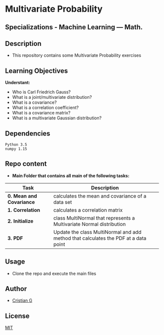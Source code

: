 # Multivariate Probability

## Specializations - Machine Learning ― Math.

## Description

* This repository contains some Multivariate Probability exercises

## Learning Objectives

**Understant:**

* Who is Carl Friedrich Gauss?
* What is a joint/multivariate distribution?
* What is a covariance?
* What is a correlation coefficient?
* What is a covariance matrix?
* What is a multivariate Gaussian distribution?


## Dependencies
```
Python 3.5
numpy 1.15
```
## Repo content

* **Main Folder that contains all main of the following tasks:**

| Task | Description |
| --- | --- |
|**0. Mean and Covariance** | calculates the mean and covariance of a data set
|**1. Correlation** | calculates a correlation matrix
|**2. Initialize** |  class MultiNormal that represents a Multivariate Normal distribution
|**3. PDF** | Update the class MultiNormal and add method that calculates the PDF at a data point


## Usage
* Clone the repo and execute the main files

## Author
- [Cristian G](https://github.com/cristian-fg)

## License
[MIT](https://choosealicense.com/licenses/mit/)
